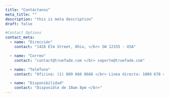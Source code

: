 ```yaml
---
title: "Contáctanos"
meta_title: ""
description: "this is meta description"
draft: false

#Contact Options
contact_meta:
  - name: "Dirección"
    contact: "1428 Elm Street, Ohio, </br> SW 12335 - USA"

  - name: "Correo"
    contact: "contact@truefade.com </br> soporte@truefade.com"

  - name: "Teléfono"
    contact: "Oficina: (1) 809 666 0666 </br> Linea directa: 1009 678 456"

  - name: "Disponibilidad"
    contact: "Disponible de 10am 8pm </br>"
---
```

